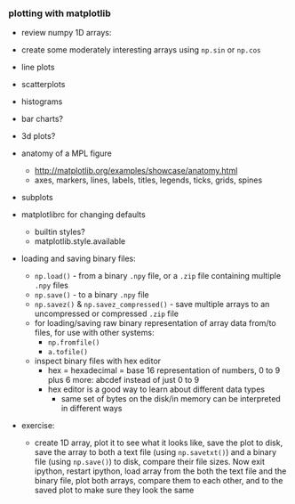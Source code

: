 ### plotting with matplotlib

- review numpy 1D arrays:


- create some moderately interesting arrays using `np.sin` or `np.cos`

- line plots
- scatterplots
- histograms
- bar charts?
- 3d plots?
- anatomy of a MPL figure
    - http://matplotlib.org/examples/showcase/anatomy.html
    - axes, markers, lines, labels, titles, legends, ticks, grids, spines
- subplots
- matplotlibrc for changing defaults
    - builtin styles?
    - matplotlib.style.available

- loading and saving binary files:
    - `np.load()` - from a binary `.npy` file, or a `.zip` file containing multiple `.npy` files
    - `np.save()` - to a binary `.npy` file
    - `np.savez()` & `np.savez_compressed()` - save multiple arrays to an uncompressed or compressed `.zip` file
    - for loading/saving raw binary representation of array data from/to files, for use with other systems:
        - `np.fromfile()`
        - `a.tofile()`
    - inspect binary files with hex editor
        - hex = hexadecimal = base 16 representation of numbers, 0 to 9 plus 6 more: abcdef instead of just 0 to 9
        - hex editor is a good way to learn about different data types
            - same set of bytes on the disk/in memory can be interpreted in different ways

- exercise:
    - create 1D array, plot it to see what it looks like, save the plot to disk, save the array to both a text file (using `np.savetxt()`) and a binary file (using `np.save()`) to disk, compare their file sizes. Now exit ipython, restart ipython, load array from the both the text file and the binary file, plot both arrays, compare them to each other, and to the saved plot to make sure they look the same
